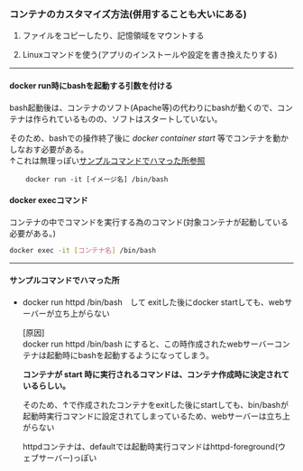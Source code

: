 ### コンテナのカスタマイズ方法(併用することも大いにある)

1. ファイルをコピーしたり、記憶領域をマウントする

2. Linuxコマンドを使う(アプリのインストールや設定を書き換えたりする)

---

#### docker run時にbashを起動する引数を付ける
bash起動後は、コンテナのソフト(Apache等)の代わりにbashが動くので、コンテナは作られているものの、ソフトはスタートしていない。  

そのため、bashでの操作終了後に *docker container start* 等でコンテナを動かしなおす必要がある。  
↑これは無理っぽい[サンプルコマンドでハマった所参照](#error)

        docker run -it [イメージ名] /bin/bash

#### docker execコマンド

コンテナの中でコマンドを実行する為のコマンド(対象コンテナが起動している必要がある。)

```bash
docker exec -it [コンテナ名] /bin/bash
```


---

#### <div id="error">サンプルコマンドでハマった所</div>

- docker run httpd /bin/bash　して exitした後にdocker startしても、webサーバーが立ち上がらない

  [原因]  
  docker run httpd /bin/bash にすると、この時作成されたwebサーバーコンテナは起動時にbashを起動するようになってしまう。

  **コンテナが start 時に実行されるコマンドは、コンテナ作成時に決定されているらしい。**  

  そのため、↑で作成されたコンテナをexitした後にstartしても、bin/bashが起動時実行コマンドに設定されてしまっているため、webサーバーは立ち上がらない  

  httpdコンテナは、defaultでは起動時実行コマンドはhttpd-foreground(ウェブサーバー)っぽい
